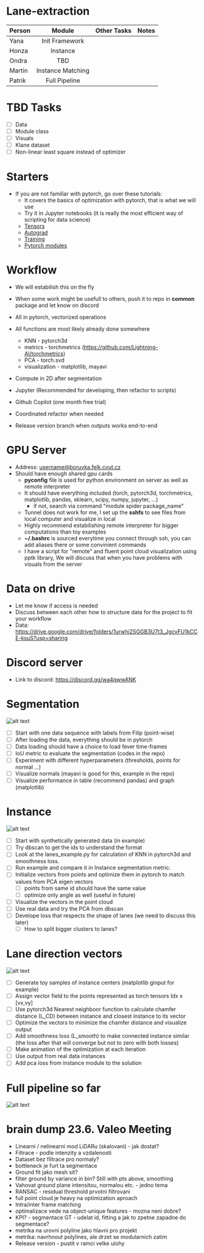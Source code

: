 # Lane-extraction

| Person |      Module       | Other Tasks | Notes | 
|--------|:-----------------:|------------:|------:|
| Yana   |  Init Framework   |             |       |
| Honza  |   Instance    |             |       |
| Ondra  |    TBD      |             |       |
| Martin | Instance Matching |             |       |
| Patrik |   Full Pipeline   |             |       |

# TBD Tasks
- [ ] Data
- [ ] Module class
- [ ] Visuals
- [ ] Klane dataset
- [ ] Non-linear least square instead of optimizer

# Starters
- If you are not familiar with pytorch, go over these tutorials:
  - It covers the basics of optimization with pytorch, that is what we will use
  - Try it in Jupyter notebooks (it is really the most efficient way of scripting for data science)
  - [Tensors](https://pytorch.org/tutorials/beginner/basics/tensorqs_tutorial.html)
  - [Autograd](https://pytorch.org/tutorials/beginner/basics/autogradqs_tutorial.html)
  - [Training](https://pytorch.org/tutorials/beginner/basics/optimization_tutorial.html)
  - [Pytorch modules](https://pytorch.org/tutorials/beginner/nn_tutorial.html)

# Workflow
- We will estabilish this on the fly
- When some work might be usefull to others, push it to repo in **common** package and let know on discord
- All in pytorch, vectorized operations
- All functions are most likely already done somewhere
  - KNN - pytorch3d
  - metrics - torchmetrics (https://github.com/Lightning-AI/torchmetrics)
  - PCA - torch.svd
  - visualization - matplotlib, mayavi
    
- Compute in 2D after segmentation
- Jupyter (Recommended for developing, then refactor to scripts)
- Github Copilot (one month free trial)
- Coordinated refactor when needed
- Release version branch when outputs works end-to-end 

[//]: # (- Pre-push &#40;https://git-scm.com/book/en/v2/Customizing-Git-Git-Hooks&#41; or bash script)

# GPU Server
- Address: username@boruvka.felk.cvut.cz
- Should have enough shared gpu cards
  - **pyconfig** file is used for python environment on server as well as remote interpreter
  - It should have everything included (torch, pytorch3d, torchmetrics, matplotlib, pandas, sklearn, scipy, numpy, jupyter, ...)
    - if not, search via command "module spider package_name"
  - Tunnel does not work for me, I set up the **sshfs** to see files from local computer and visualize in local
  - Highly recommend estabilishing remote interpreter for bigger computations than toy examples 
  - **~/.bashrc** is sourced everytime you connect through ssh, you can add aliases there or some convinient commands
  - I have a script for "remote" and fluent point cloud visualization using pptk library, We will discuss that when you have problems with visuals from the server 
 
# Data on drive 
- Let me know if access is needed
- Discuss between each other how to structure data for the project to fit your workflow
- Data: https://drive.google.com/drive/folders/1urwhi2SGGB3U7t3_JgcvFU1kCCE-ksuS?usp=sharing


# Discord server
- Link to discord: https://discord.gg/wa4qwwANK
 

# Segmentation
![alt text](doc/images/segmentation.png)

- [ ] Start with one data sequence with labels from Filip (point-wise)
- [ ] After loading the data, everything should be in pytorch
- [ ] Data loading should have a choice to load fever time-frames
- [ ] IoU metric to evaluate the segmentation (codes in the repo)
- [ ] Experiment with different hyperparameters (thresholds, points for normal ...) 
- [ ] Visualize normals (mayavi is good for this, example in the repo)
- [ ] Visualize performance in table (recommend pandas) and graph (matplotlib)

# Instance
![alt text](doc/images/instance.png)

- [ ] Start with synthetically generated data (in example)
- [ ] Try dbscan to get the ids to understand the format
- [ ] Look at the lanes_example.py for calculation of KNN in pytorch3d and smoothness loss.
- [ ] Run example and compare it in Instance segmentation metric.
- [ ] Initialize vectors from points and optimize them in pytorch to match values from PCA eigen vectors
  - [ ] points from same id should have the same value
  - [ ] optimize only angle as well (useful in future)
  
- [ ] Visualize the vectors in the point cloud
- [ ] Use real data and try the PCA from dbscan
- [ ] Develope loss that respects the shape of lanes (we need to discuss this later)
    - [ ] How to split bigger clusters to lanes?
  
# Lane direction vectors
![alt text](doc/images/instance_matching.png)

- [ ] Generate toy samples of instance centers (matplotlib ginput for example)
- [ ] Assign vector field to the points represented as torch tensors Idx x [vx,vy]
- [ ] Use pytorch3d Nearest neighboor function to calculate chamfer distance (L_CD) between instance and closest instance to its vector
- [ ] Optimize the vectors to minimize the chamfer distance and visualize output
- [ ] Add smoothness loss (L_smooth) to make connected instance similar (the loss after that will converge but not to zero with both losses)
- [ ] Make animation of the optimization at each iteration
- [ ] Use output from real data instances
- [ ] Add pca loss from instance module to the solution

# Full pipeline so far
![alt text](doc/images/lanes_method.png)



# brain dump 23.6. Valeo Meeting

- Linearni / nelinearni mod LiDARu (skalovani) - jak dostat?
- Filtrace - podle intenzity a vzdalenosti
- Dataset bez filtrace pro normaly?
- bottleneck je furt ta segmentace
- Ground fit jako mesh sit?
- filter ground by variance in bin? Still with pts above, smoothing
- Vahovat ground plane intensitou, normalou etc. - jedno tema
- RANSAC - residual threshold prvotni filtrovani
- full point cloud je heavy na optimization aproach
- Intra/inter frame matching
- optimalizace vede na object-unique features - mozna neni dobre?
- KPI? - segmentace GT - udelat id, fitting a jak to zpetne zapadne do segmentace?
- metrika na urovni polyline jako hlavni pro projekt
- metrika: navrhnout polylines, ale drzet se modularnich zatim
- Release version - pustit v ramci velke ulohy

